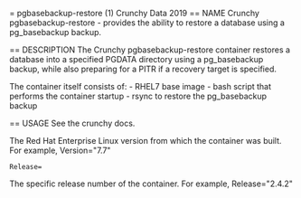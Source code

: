 = pgbasebackup-restore (1)
Crunchy Data
2019
== NAME
Crunchy pgbasebackup-restore - provides the ability to restore a database using a pg_basebackup backup.

== DESCRIPTION
The Crunchy pgbasebackup-restore container restores a database into a specified PGDATA directory using a pg_basebackup 
backup, while also preparing for a PITR if a recovery target is specified.

The container itself consists of:
    - RHEL7 base image
    - bash script that performs the container startup
    - rsync to restore the pg_basebackup backup

== USAGE
See the crunchy docs.

The Red Hat Enterprise Linux version from which the container was built. For example, Version="7.7"

`Release=`

The specific release number of the container. For example, Release="2.4.2"
